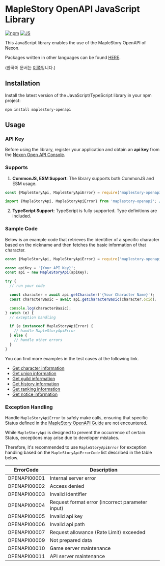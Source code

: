 # MapleStory OpenAPI JavaScript Library

[![npm](https://img.shields.io/npm/v/maplestory-openapi)](https://www.npmjs.com/package/maplestory-openapi)
[![JS](https://github.com/SpiralMoon/maplestory.openapi/actions/workflows/js_test.yaml/badge.svg)](https://github.com/SpiralMoon/maplestory.openapi/actions/workflows/js_test.yaml)

This JavaScript library enables the use of the MapleStory OpenAPI of Nexon.

Packages written in other languages can be found [HERE](https://github.com/SpiralMoon/maplestory.openapi).

(한국어 문서는 [이쪽](https://github.com/SpiralMoon/maplestory.openapi/blob/master/js/README.md)입니다.)

## Installation

Install the latest version of the JavaScript/TypeScript library in your npm project:

```bash
npm install maplestory-openapi
```

## Usage

### API Key

Before using the library, register your application and obtain an **api key** from the [Nexon Open API Console](https://openapi.nexon.com/my-application/).

### Supports

1. **CommonJS, ESM Support**: The library supports both CommonJS and ESM usage.

```javascript
const {MapleStoryApi, MapleStoryApiError} = require('maplestory-openapi'); // CommonJS
```
```typescript
import {MapleStoryApi, MapleStoryApiError} from 'maplestory-openapi'; // ESM
```

2. **TypeScript Support**: TypeScript is fully supported. Type definitions are included.

### Sample Code

Below is an example code that retrieves the identifier of a specific character based on the nickname and then fetches the basic information of that character.

```javascript
const {MapleStoryApi, MapleStoryApiError} = require('maplestory-openapi');

const apiKey = '{Your API Key}';
const api = new MapleStoryApi(apiKey);

try {
  // run your code

  const character = await api.getCharacter('{Your Character Name}');
  const characterBasic = await api.getCharacterBasic(character.ocid);

  console.log(characterBasic);
} catch (e) {
  // exception handling

  if (e instanceof MapleStoryApiError) {
    // handle MapleStoryApiError
  } else {
    // handle other errors
  }
}
```

You can find more examples in the test cases at the following link.

- [Get character information](https://github.com/SpiralMoon/maplestory.openapi/blob/master/js/test/characterApi.test.ts)
- [Get union information](https://github.com/SpiralMoon/maplestory.openapi/blob/master/js/test/unionApi.test.ts)
- [Get guild information](https://github.com/SpiralMoon/maplestory.openapi/blob/master/js/test/guildApi.test.ts)
- [Get history information](https://github.com/SpiralMoon/maplestory.openapi/blob/master/js/test/historyApi.test.ts)
- [Get ranking information](https://github.com/SpiralMoon/maplestory.openapi/blob/master/js/test/rankingApi.test.ts)
- [Get notice information](https://github.com/SpiralMoon/maplestory.openapi/blob/master/js/test/noticeApi.test.ts)

### Exception Handling

Handle `MapleStoryApiError` to safely make calls, ensuring that specific Status defined in the [MapleStory OpenAPI Guide](https://openapi.nexon.com/guide/request-api) are not encountered.

While `MapleStoryApi` is designed to prevent the occurrence of certain Status, exceptions may arise due to developer mistakes.

Therefore, it's recommended to use `MapleStoryApiError` for exception handling based on the `MapleStoryApiErrorCode` list described in the table below.

| ErrorCode    | Description                                      |
|--------------|--------------------------------------------------|
| OPENAPI00001 | Internal server error                            |
| OPENAPI00002 | Access denied                                    |
| OPENAPI00003 | Invalid identifier                               |
| OPENAPI00004 | Request format error (incorrect parameter input) |
| OPENAPI00005 | Invalid api key                                  |
| OPENAPI00006 | Invalid api path                                 |
| OPENAPI00007 | Request allowance (Rate Limit) exceeded          |
| OPENAPI00009 | Not prepared data                                |
| OPENAPI00010 | Game server maintenance                          |
| OPENAPI00011 | API server maintenance                           |
